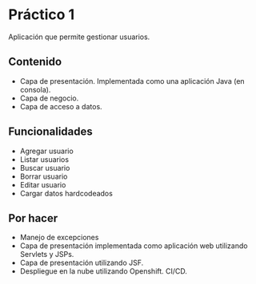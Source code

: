 ﻿# Práctico 1

Aplicación que permite gestionar usuarios.

## Contenido

- Capa de presentación. Implementada como una aplicación Java (en consola).
- Capa de negocio.
- Capa de acceso a datos.

## Funcionalidades

- Agregar usuario
- Listar usuarios
- Buscar usuario
- Borrar usuario
- Editar usuario
- Cargar datos hardcodeados

## Por hacer

- Manejo de excepciones
- Capa de presentación implementada como aplicación web utilizando Servlets y JSPs. 
- Capa de presentación utilizando JSF.
- Despliegue en la nube utilizando Openshift. CI/CD.
